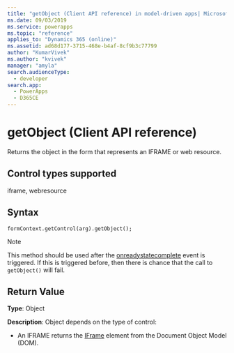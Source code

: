 ```yaml
---
title: "getObject (Client API reference) in model-driven apps| MicrosoftDocs"
ms.date: 09/03/2019
ms.service: powerapps
ms.topic: "reference"
applies_to: "Dynamics 365 (online)"
ms.assetid: ad68d177-3715-468e-b4af-8cf9b3c77799
author: "KumarVivek"
ms.author: "kvivek"
manager: "amyla"
search.audienceType: 
  - developer
search.app: 
  - PowerApps
  - D365CE
---
```

# getObject (Client API reference)


Returns the object in the form that represents an IFRAME or web resource. 

## Control types supported

iframe, webresource

## Syntax

`formContext.getControl(arg).getObject();`

> [!NOTE]
> This method should be used after the [onreadystatecomplete](../events/onreadystatecomplete.md) event is triggered. If this is triggered before, then there is chance that the call to `getObject()` will fail.
 
## Return Value

**Type**: Object

**Description**: Object depends on the type of control:
- An IFRAME returns the [IFrame](https://developer.mozilla.org/en-US/docs/Web/HTML/Element/iframe) element from the Document Object Model (DOM).
